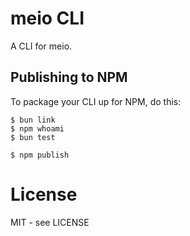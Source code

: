 # meio CLI

A CLI for meio.

## Publishing to NPM

To package your CLI up for NPM, do this:

```shell
$ bun link
$ npm whoami
$ bun test

$ npm publish
```

# License

MIT - see LICENSE

